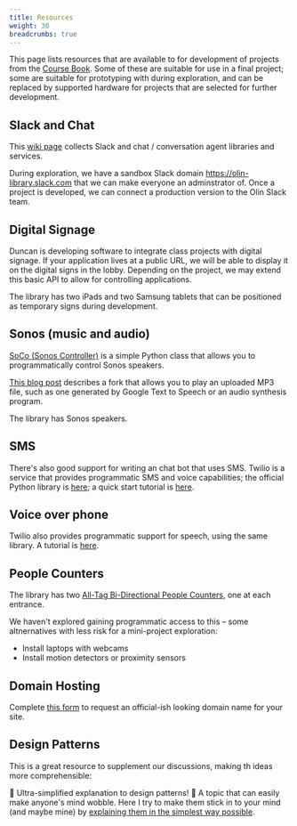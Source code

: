 ```yaml
---
title: Resources
weight: 30
breadcrumbs: true
---
```


This page lists resources that are available to for development of projects from the
[Course Book](/files/HtL_web-book-1.pdf).  Some of these are suitable for use in a final
project; some are suitable for prototyping with during exploration, and can be replaced
by supported hardware for projects that are selected for further development.


## Slack and Chat

This [wiki page](https://github.com/olinlibrary/hackingthelibrary.org/wiki/Chat-resources) collects Slack and chat / conversation agent libraries and services.

During exploration, we have a sandbox Slack domain https://olin-library.slack.com that we can make
everyone an adminstrator of. Once a project is developed, we can connect a production version to the
Olin Slack team.


## Digital Signage

Duncan is developing software to integrate class projects with digital signage.
If your application lives at a public URL, we will be able to display it on the
digital signs in the lobby. Depending on the project, we may extend this basic API
to allow for controlling applications.

The library has two iPads and two Samsung tablets that can be positioned as temporary signs
during development.


## Sonos (music and audio)

[SoCo (Sonos Controller)](http://python-soco.com) is a simple Python class that allows you to programmatically control Sonos speakers.

[This blog post](http://www.nooganeer.com/his/projects/homeautomation/make-sonos-speak/) describes
a fork that allows you to play an uploaded MP3 file, such as one generated by Google Text to Speech
or an audio synthesis program.

The library has Sonos speakers.



## SMS

There's also good support for writing an chat bot that uses SMS.
Twilio is a service that provides programmatic SMS and voice capabilities;
the official Python library is [here](https://www.twilio.com/docs/libraries/python);
a quick start tutorial is [here](https://www.twilio.com/docs/quickstart/python/sms).


## Voice over phone

Twilio also provides programmatic support for speech, using the same library.
A tutorial is [here](https://www.twilio.com/docs/quickstart/python/twiml).


## People Counters

The library has two [All-Tag Bi-Directional People Counters](http://all-tag.com/product-category/people-counters/), one at each entrance.

We haven't explored gaining programmatic access to this –
some altnernatives with less risk for a mini-project exploration:

* Install laptops with webcams
* Install motion detectors or proximity sensors


## Domain Hosting

Complete [this form](https://goo.gl/forms/4DexRE6gllYeUSmr1) to request an official-ish
looking domain name for your site.


## Design Patterns
This is a great resource to supplement our discussions, making th ideas more comprehensible:

🎉 Ultra-simplified explanation to design patterns! 🎉 A topic that can easily make anyone's mind wobble. Here I try to make them stick in to your mind (and maybe mine) by [explaining them in the simplest way possible](https://github.com/kamranahmedse/design-patterns-for-humans/blob/master/README.md).